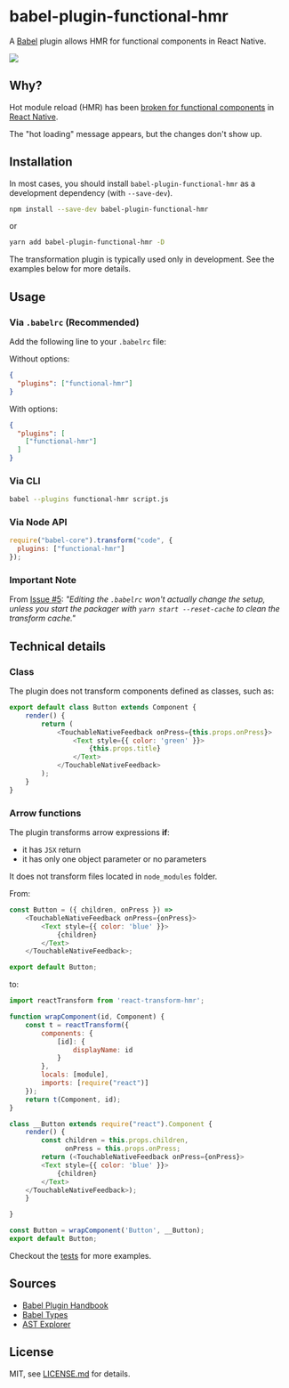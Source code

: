 # babel-plugin-functional-hmr

A [Babel](http://babeljs.io) plugin allows HMR for functional components in React Native.

![](https://raw.githubusercontent.com/bvic23/babel-plugin-functional-hmr/master/demo.gif)

## Why?

Hot module reload (HMR) has been [broken for functional components](https://github.com/facebook/react-native/issues/8465) in [React Native](http://www.reactnative.com). 

The "hot loading" message appears, but the changes don't show up.


## Installation

In most cases, you should install `babel-plugin-functional-hmr` as a development dependency (with `--save-dev`).

```sh
npm install --save-dev babel-plugin-functional-hmr
```

or 

```sh
yarn add babel-plugin-functional-hmr -D
```

The transformation plugin is typically used only in development. See the examples below for more details.

## Usage

### Via `.babelrc` (Recommended)

Add the following line to your `.babelrc` file:

Without options:

```json
{
  "plugins": ["functional-hmr"]
}
```

With options:

```json
{
  "plugins": [
    ["functional-hmr"]
  ]
}
```

### Via CLI

```sh
babel --plugins functional-hmr script.js
```

### Via Node API

```js
require("babel-core").transform("code", {
  plugins: ["functional-hmr"]
});
```

### Important Note
From [Issue #5](https://github.com/bvic23/babel-plugin-functional-hmr/issues/5#issuecomment-333309618): *"Editing the `.babelrc` won't actually change the setup, unless you start the packager with `yarn start --reset-cache` to clean the transform cache."*

## Technical details

### Class
The plugin does not transform components defined as classes, such as: 

```js
export default class Button extends Component {
    render() {
        return (
            <TouchableNativeFeedback onPress={this.props.onPress}>
                <Text style={{ color: 'green' }}>
                    {this.props.title}
                </Text>
            </TouchableNativeFeedback>
        );
    }
}
```

### Arrow functions
The plugin transforms arrow expressions **if**:

- it has `JSX` return
- it has only one object parameter or no parameters

It does not transform files located in `node_modules` folder.

From:

```js
const Button = ({ children, onPress }) =>
    <TouchableNativeFeedback onPress={onPress}>
        <Text style={{ color: 'blue' }}>
            {children}
        </Text>
    </TouchableNativeFeedback>;

export default Button;
```

to:

```js
import reactTransform from 'react-transform-hmr';

function wrapComponent(id, Component) {
    const t = reactTransform({
        components: {
            [id]: {
                displayName: id
            }
        },
        locals: [module],
        imports: [require("react")]
    });
    return t(Component, id);
}

class __Button extends require("react").Component {
    render() {
        const children = this.props.children,
              onPress = this.props.onPress;
        return (<TouchableNativeFeedback onPress={onPress}>
        <Text style={{ color: 'blue' }}>
            {children}
        </Text>
    </TouchableNativeFeedback>);
    }

}

const Button = wrapComponent('Button', __Button);
export default Button;
```

Checkout the [tests](https://github.com/bvic23/babel-plugin-functional-hmr/blob/master/lib/__tests__/plugin.test.js) for more examples.


## Sources

- [Babel Plugin Handbook](https://github.com/babel/babel/tree/master/packages/babel-types#babel-types)
- [Babel Types](https://github.com/babel/babel/tree/master/packages/babel-types#babel-types)
- [AST Explorer](https://astexplorer.net)

## License

MIT, see [LICENSE.md](/LICENSE.md) for details.

